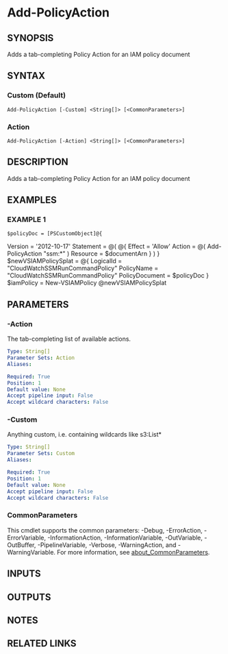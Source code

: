 # Add-PolicyAction

## SYNOPSIS
Adds a tab-completing Policy Action for an IAM policy document

## SYNTAX

### Custom (Default)
```
Add-PolicyAction [-Custom] <String[]> [<CommonParameters>]
```

### Action
```
Add-PolicyAction [-Action] <String[]> [<CommonParameters>]
```

## DESCRIPTION
Adds a tab-completing Policy Action for an IAM policy document

## EXAMPLES

### EXAMPLE 1
```
$policyDoc = [PSCustomObject]@{
```

Version   = '2012-10-17'
    Statement = @(
        @{
            Effect   = 'Allow'
            Action   = @(
                Add-PolicyAction "ssm:*"
            )
            Resource = $documentArn
        }
    )
}
$newVSIAMPolicySplat = @{
    LogicalId      = "CloudWatchSSMRunCommandPolicy"
    PolicyName     = "CloudWatchSSMRunCommandPolicy"
    PolicyDocument = $policyDoc
}
$iamPolicy = New-VSIAMPolicy @newVSIAMPolicySplat

## PARAMETERS

### -Action
The tab-completing list of available actions.

```yaml
Type: String[]
Parameter Sets: Action
Aliases:

Required: True
Position: 1
Default value: None
Accept pipeline input: False
Accept wildcard characters: False
```

### -Custom
Anything custom, i.e.
containing wildcards like s3:List*

```yaml
Type: String[]
Parameter Sets: Custom
Aliases:

Required: True
Position: 1
Default value: None
Accept pipeline input: False
Accept wildcard characters: False
```

### CommonParameters
This cmdlet supports the common parameters: -Debug, -ErrorAction, -ErrorVariable, -InformationAction, -InformationVariable, -OutVariable, -OutBuffer, -PipelineVariable, -Verbose, -WarningAction, and -WarningVariable. For more information, see [about_CommonParameters](http://go.microsoft.com/fwlink/?LinkID=113216).

## INPUTS

## OUTPUTS

## NOTES

## RELATED LINKS
